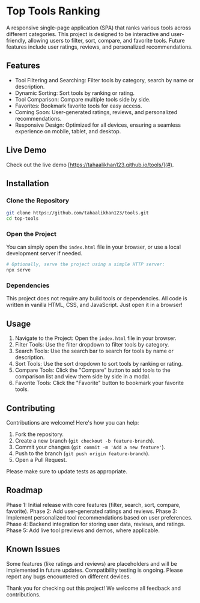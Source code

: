 # Top Tools Ranking

A responsive single-page application (SPA) that ranks various tools across different categories. This project is designed to be interactive and user-friendly, allowing users to filter, sort, compare, and favorite tools. Future features include user ratings, reviews, and personalized recommendations.

## Features

- Tool Filtering and Searching: Filter tools by category, search by name or description.
- Dynamic Sorting: Sort tools by ranking or rating.
- Tool Comparison: Compare multiple tools side by side.
- Favorites: Bookmark favorite tools for easy access.
- Coming Soon: User-generated ratings, reviews, and personalized recommendations.
- Responsive Design: Optimized for all devices, ensuring a seamless experience on mobile, tablet, and desktop.

## Live Demo

Check out the live demo [https://tahaalikhan123.github.io/tools/](#).

## Installation

### Clone the Repository
```bash
git clone https://github.com/tahaalikhan123/tools.git
cd top-tools
```

### Open the Project
You can simply open the `index.html` file in your browser, or use a local development server if needed.

```bash
# Optionally, serve the project using a simple HTTP server:
npx serve
```

### Dependencies
This project does not require any build tools or dependencies. All code is written in vanilla HTML, CSS, and JavaScript. Just open it in a browser!

## Usage
1. Navigate to the Project: Open the `index.html` file in your browser.
2. Filter Tools: Use the filter dropdown to filter tools by category.
3. Search Tools: Use the search bar to search for tools by name or description.
4. Sort Tools: Use the sort dropdown to sort tools by ranking or rating.
5. Compare Tools: Click the "Compare" button to add tools to the comparison list and view them side by side in a modal.
6. Favorite Tools: Click the "Favorite" button to bookmark your favorite tools.

## Contributing
Contributions are welcome! Here's how you can help:
1. Fork the repository.
2. Create a new branch (`git checkout -b feature-branch`).
3. Commit your changes (`git commit -m 'Add a new feature'`).
4. Push to the branch (`git push origin feature-branch`).
5. Open a Pull Request.

Please make sure to update tests as appropriate.

## Roadmap
Phase 1: Initial release with core features (filter, search, sort, compare, favorite).
Phase 2: Add user-generated ratings and reviews.
Phase 3: Implement personalized tool recommendations based on user preferences.
Phase 4: Backend integration for storing user data, reviews, and ratings.
Phase 5: Add live tool previews and demos, where applicable.

## Known Issues
Some features (like ratings and reviews) are placeholders and will be implemented in future updates.
Compatibility testing is ongoing. Please report any bugs encountered on different devices.

Thank you for checking out this project! We welcome all feedback and contributions.
